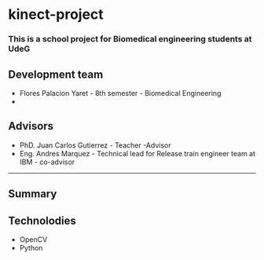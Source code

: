 # kinect-project
 
### This is a school project for Biomedical engineering students at UdeG
 
## Development team
 
- Flores Palacion Yaret - 8th semester - Biomedical Engineering 
-

## Advisors

 - PhD. Juan Carlos Gutierrez - Teacher -Advisor
 - Eng. Andres Marquez - Technical lead for Release train engineer team at IBM - co-advisor
 
---

## Summary

## Technolodies
 
 - OpenCV
 - Python

